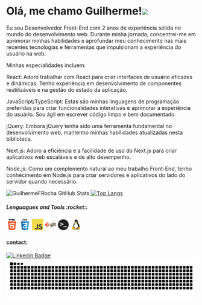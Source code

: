 
<h1>Olá, me chamo Guilherme!<img src="https://github.com/TheDudeThatCode/TheDudeThatCode/raw/master/Assets/Developer.gif" width="40px" style="max-width:100%;"></h1>

Eu sou Desenvolvedor Front-End com 2 anos de experiência sólida no mundo do desenvolvimento web. Durante minha jornada, concentrei-me em aprimorar minhas habilidades e aprofundar meu conhecimento nas mais recentes tecnologias e ferramentas que impulsionam a experiência do usuário na web.

Minhas especialidades incluem:

React: Adoro trabalhar com React para criar interfaces de usuário eficazes e dinâmicas. Tenho experiência em desenvolvimento de componentes reutilizáveis e na gestão do estado da aplicação.

JavaScript/TypeScript: Estas são minhas linguagens de programação preferidas para criar funcionalidades interativas e aprimorar a experiência do usuário. Sou ágil em escrever código limpo e bem documentado.

jQuery: Embora jQuery tenha sido uma ferramenta fundamental no desenvolvimento web, mantenho minhas habilidades atualizadas nesta biblioteca.

Next.js: Adoro a eficiência e a facilidade de uso do Next.js para criar aplicativos web escaláveis e de alto desempenho.

Node.js: Como um complemento natural ao meu trabalho Front-End, tenho conhecimento em Node.js para criar servidores e aplicativos do lado do servidor quando necessário.


![GuilhermeFRocha GitHub Stats](https://github-readme-stats.vercel.app/api?username=GuilhermeFRocha&show_icons=true&theme=tokyonight)
[![Top Langs](https://github-readme-stats.vercel.app/api/top-langs/?username=GuilhermeFRocha&langs_count=8&show_icons=true&theme=tokyonight)](https://github.com/GuilhermeFRocha/github-readme-stats)

<h5>Lenguagues and  Tools :rocket::</h5>

<code><img height="30" src="https://raw.githubusercontent.com/github/explore/80688e429a7d4ef2fca1e82350fe8e3517d3494d/topics/html/html.png"></code>
<code><img height="30" src="https://raw.githubusercontent.com/github/explore/80688e429a7d4ef2fca1e82350fe8e3517d3494d/topics/css/css.png"></code>
<code><img height="30" src="https://raw.githubusercontent.com/github/explore/80688e429a7d4ef2fca1e82350fe8e3517d3494d/topics/javascript/javascript.png"></code>
<code><img height="30" src="https://raw.githubusercontent.com/github/explore/80688e429a7d4ef2fca1e82350fe8e3517d3494d/topics/git/git.png"></code>
<code><img height="30" src="https://raw.githubusercontent.com/github/explore/80688e429a7d4ef2fca1e82350fe8e3517d3494d/topics/terminal/terminal.png"></code>
<code><img height="30" src="https://raw.githubusercontent.com/github/explore/80688e429a7d4ef2fca1e82350fe8e3517d3494d/topics/linux/linux.png"></code>





 <h4>contact:</h4>
     
 <a a target="_blank" href="https://www.linkedin.com/in/guilherme-freitas-dev/">
 <img src="https://camo.githubusercontent.com/fdf9f9b9bc18e4bb5ef9ca79a0f1549a0e609cf52d8065103b5aaa6079706254/68747470733a2f2f696d672e736869656c64732e696f2f62616467652f2d4c696e6b6564496e2d626c75653f7374796c653d666c61742d737175617265266c6f676f3d4c696e6b6564696e266c6f676f436f6c6f723d7768697465266c696e6b3d68747470733a2f2f7777772e6c696e6b6564696e2e636f6d2f696e2f66656c6970656669616c686f" alt="Linkedin Badge" data-canonical-src="https://img.shields.io/badge/-LinkedIn-blue?style=flat-square&amp;logo=Linkedin&amp;logoColor=white&amp;link=https://www.linkedin.com/in/felipefialho" style="max-width:100%;"> </a>
   

<img src="https://github.com/GuillaumeFalourd/GuillaumeFalourd/raw/output/github-contribution-grid-snake.svg" alt="Snake animation" style="max-width:100%;">

  
<!--
            ### Hi there 👋
**thiagonmiziara/thiagonmiziara** is a ✨ _special_ ✨ repository because its `README.md` (this file) appears on your GitHub profile.

Here are some ideas to get you started:

- 🔭 I’m currently working on ...
- 🌱 I’m currently learning ...
- 👯 I’m looking to collaborate on ...
- 🤔 I’m looking for help with ...
- 💬 Ask me about ...
- 📫 How to reach me: ...
- 😄 Pronouns: ...
- ⚡ Fun fact: ...
-->
